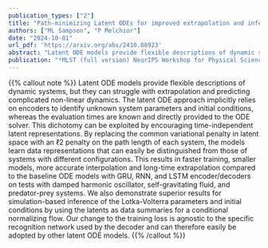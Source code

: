 ```yaml
---
publication_types: ["2"]
title: "Path-minimizing Latent ODEs for improved extrapolation and inference"
authors: ["ML Sampson", "P Melchior"]
date: "2024-10-01"
url_pdf: 'https://arxiv.org/abs/2410.08923'
abstract: "Latent ODE models provide flexible descriptions of dynamic systems, but they can struggle with extrapolation and predicting complicated non-linear dynamics. The latent ODE approach implicitly relies on encoders to identify unknown system parameters and initial conditions, whereas the evaluation times are known and directly provided to the ODE solver. This dichotomy can be exploited by encouraging time-independent latent representations. By replacing the common variational penalty in latent space with an ℓ2 penalty on the path length of each system, the models learn data representations that can easily be distinguished from those of systems with different configurations. This results in faster training, smaller models, more accurate interpolation and long-time extrapolation compared to the baseline ODE models with GRU, RNN, and LSTM encoder/decoders on tests with damped harmonic oscillator, self-gravitating fluid, and predator-prey systems. We also demonstrate superior results for simulation-based inference of the Lotka-Volterra parameters and initial conditions by using the latents as data summaries for a conditional normalizing flow. Our change to the training loss is agnostic to the specific recognition network used by the decoder and can therefore easily be adopted by other latent ODE models."
publication: "*MLST (full version) NeurIPS Workshop for Physical Sciences*"
---
```


{{% callout note %}}
Latent ODE models provide flexible descriptions of dynamic systems, but they can struggle with extrapolation and predicting complicated non-linear dynamics. The latent ODE approach implicitly relies on encoders to identify unknown system parameters and initial conditions, whereas the evaluation times are known and directly provided to the ODE solver. This dichotomy can be exploited by encouraging time-independent latent representations. By replacing the common variational penalty in latent space with an ℓ2 penalty on the path length of each system, the models learn data representations that can easily be distinguished from those of systems with different configurations. This results in faster training, smaller models, more accurate interpolation and long-time extrapolation compared to the baseline ODE models with GRU, RNN, and LSTM encoder/decoders on tests with damped harmonic oscillator, self-gravitating fluid, and predator-prey systems. We also demonstrate superior results for simulation-based inference of the Lotka-Volterra parameters and initial conditions by using the latents as data summaries for a conditional normalizing flow. Our change to the training loss is agnostic to the specific recognition network used by the decoder and can therefore easily be adopted by other latent ODE models.
{{% /callout %}}
